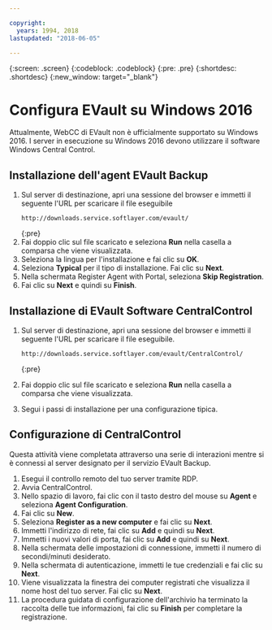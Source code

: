 ```yaml
---

copyright:
  years: 1994, 2018
lastupdated: "2018-06-05"

---
```

{:screen: .screen}
{:codeblock: .codeblock}
{:pre: .pre}
{:shortdesc: .shortdesc}
{:new_window: target="_blank"}

# Configura EVault su Windows 2016

Attualmente, WebCC di EVault non è ufficialmente supportato su Windows 2016. I server in esecuzione su Windows 2016 devono utilizzare il software Windows Central Control.

## Installazione dell'agent EVault Backup

1. Sul server di destinazione, apri una sessione del browser e immetti il seguente l'URL per scaricare il file eseguibile
   ```
   http://downloads.service.softlayer.com/evault/
   ```
   {:pre}
2. Fai doppio clic sul file scaricato e seleziona **Run** nella casella a comparsa che viene visualizzata.
3. Seleziona la lingua per l'installazione e fai clic su **OK**.
4. Seleziona **Typical** per il tipo di installazione. Fai clic su **Next**.
5. Nella schermata Register Agent with Portal, seleziona **Skip Registration**. 
6. Fai clic su **Next** e quindi su **Finish**.

## Installazione di EVault Software CentralControl

1. Sul server di destinazione, apri una sessione del browser e immetti il seguente l'URL per scaricare il file eseguibile.

   ```
   http://downloads.service.softlayer.com/evault/CentralControl/
   ```
   {:pre}

2. Fai doppio clic sul file scaricato e seleziona **Run** nella casella a comparsa che viene visualizzata.
3. Segui i passi di installazione per una configurazione tipica.

## Configurazione di CentralControl

Questa attività viene completata attraverso una serie di interazioni mentre si è connessi al server designato per il servizio EVault Backup.

1. Esegui il controllo remoto del tuo server tramite RDP.
2. Avvia CentralControl.
3. Nello spazio di lavoro, fai clic con il tasto destro del mouse su **Agent** e seleziona **Agent Configuration**.
4. Fai clic su **New**.
5. Seleziona **Register as a new computer** e fai clic su **Next**.
6. Immetti l'indirizzo di rete, fai clic su **Add** e quindi su **Next**.
7. Immetti i nuovi valori di porta, fai clic su **Add** e quindi su **Next**.
8. Nella schermata delle impostazioni di connessione, immetti il numero di secondi/minuti desiderato. 
9. Nella schermata di autenticazione, immetti le tue credenziali e fai clic su **Next**.
10. Viene visualizzata la finestra dei computer registrati che visualizza il nome host del tuo server. Fai clic su **Next**.
11.	La procedura guidata di configurazione dell'archivio ha terminato la raccolta delle tue informazioni, fai clic su **Finish** per completare la registrazione.



